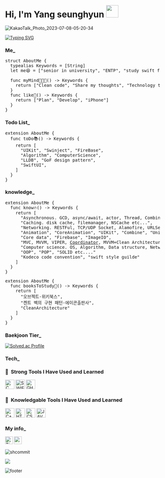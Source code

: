 <div align=left><h1>Hi, I'm Yang seunghyun <img src="https://www.emojiall.com/images/240/microsoft-teams/1f44b.png" width="40" height="40"/>
 </h1></div>

![KakaoTalk_Photo_2023-07-08-05-20-34](https://github.com/SHcommit/SHcommit/assets/96910404/52e03dfa-748f-4ef2-85f6-5ca32e1fcec4)

<a href="https://git.io/typing-svg"><img src="https://readme-typing-svg.demolab.com?font=Caveat&weight=450&size=35&duration=4500&pause=1000&color=FAAB78&center=true&width=600&lines=I+like+IOS+app+development+%3A);I'm+improving+every+day+!!!" alt="Typing SVG" /></a>

<div align=left><h3>Me_</div>

<pre>
struct AboutMe {
  typealias Keywords = [String]
  let me😆 = ["senior in university", "ENTP", "study swift for developing iOS app"]
  
  func myMind👨🏻‍💻() -> Keywords {
    return ["Clean code", "Share my thoughts", "Technology that can make anything I imagine"]
  }
  func like🫠() -> Keywords {
    return ["Plan", "Develop", "iPhone"]
  }
}
</pre>

<div align=left><h3>Todo List_</div>

<pre>
extension AboutMe {
  func toDo📚() -> Keywords {
    return [
      "UIKit", "Swinject", "FireBase",
      "Algorithm", "ComputerScience",
      "LLDB", "GoF design pattern",
      "SwiftUI",
    ]
  }
}
</pre>

<div align=left><h3>knowledge_</div>
 
<pre>
extension AboutMe {
  func know🔥() -> Keywords {
    return [
      "Asynchronous. GCD, async/await, actor, Thread, Combine etc...",
      "Caching. disk cache, filemanager, NSCache etc...",
      "Networking. RESTFul, TCP/UDP Socket, Alamofire, URLSession", "URLSession protocols etc...",
      "Animation", "CoreAnimation", "UIKit", "Combine", "Unit Test", "AutoLayout", DIP+DI, "Protocol any, some, coposition..?"
      "Core data", "Firebase", "ImageIO",
      "MVC, MVVM, VIPER, <a href="https://github.com/SHcommit/SHCoordinator/graphs/traffic">Coordinator</a>, MVVM+Clean Architecture etc...",
      "Computer science. OS, Algorithm, Data structure, Network etc...",
      "OOP", "POP", "SOLID etc...."
      "Kodeco code convention", "swift style guilde"
    ]
  }
}
</pre>

<pre>
extension AboutMe {
  func booksToStudy📖() -> Keywords {
    return [
      "오브젝트-위키북스",
      "켄트 벡의 구현 패턴-에이콘출판사",
      "CleanArchitecture"
    ]
  }
}
</pre>


<div align=left><h3>Baekjoon Tier_</div>

[![Solved.ac Profile](http://mazassumnida.wtf/api/v2/generate_badge?boj=happysh_s2)](https://solved.ac/happysh_s2/)
 


<div align=left><h3>Tech_</div>
 
  <h3> 🚀 &nbsp;Strong Tools I Have Used and Learned</h3>
<p align="left">
 <img src="https://img.shields.io/badge/C-00599C?style=for-the-badge&logo=c&logoColor=white" alt="C" height="30"/>
 <img src="https://img.shields.io/badge/Swift-FA7343?style=for-the-badge&logo=swift&logoColor=white" alt="SWIFT" height="30"/>
 <img src="https://img.shields.io/badge/GitHub-100000?style=for-the-badge&logo=github&logoColor=white" alt="GHTHUB" height="30"/>

</p>

 	
 
 <h3> 🚀 &nbsp;Knowledgable Tools I Have Used and Learned</h3>
<p align="left">
 <img src="https://img.shields.io/badge/C%2B%2B-00599C?style=for-the-badge&logo=c%2B%2B&logoColor=white" alt="C++" height="30"/>
 <img src="https://img.shields.io/badge/HTML5-E34F26?style=for-the-badge&logo=html5&logoColor=white" alt="HTML" height="30"/>
 <img src="https://img.shields.io/badge/CSS3-1572B6?style=for-the-badge&logo=css3&logoColor=white" alt="CSS" height="30"/>
 <img src="https://img.shields.io/badge/Java-ED8B00?style=for-the-badge&logo=java&logoColor=white" alt="JAVA" height="30"/>
</p>


<div align=left><h3>My info_</div>
 <a href="https://dev-with-precious-dreams.tistory.com/" target="_blank"><img alt="Tistory" src ="https://img.shields.io/badge/Tistory-FFFFFF?&style=for-the-badge&logo=Tistory&logoColor=black" height="25"/></a>
<img src="https://img.shields.io/badge/happysh_s2@naver.com-yellow?style=flat-square&logo=Gmail&logoColor=email" height="25"/></a>
 
 ![shcommit](https://github-readme-stats.vercel.app/api?username=shcommit&show_icons=true&theme=gruvbox)
 
 <a href="https://hits.seeyoufarm.com"><img src="https://hits.seeyoufarm.com/api/count/incr/badge.svg?url=https%3A%2F%2Fgithub.com%2Fshcommit%2Fhit-counter&count_bg=%23FFDCA9&title_bg=%23E8F3D6&icon=verizon.svg&icon_color=%23DB7A7A&title=hits&edge_flat=false"/></a>

![footer](https://capsule-render.vercel.app/api?section=footer&type=Waving&color=gradient)
